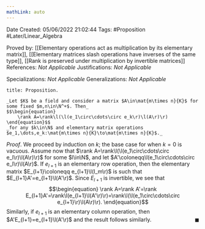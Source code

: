 ```yaml
---
mathLink: auto
---
```


<div class="topSpace"></div>

Date Created: 05/06/2022 21:02:44
Tags: #Proposition #Later/Linear_Algebra

Proved by: [[Elementary operations act as multiplication by its elementary matrix]], [[Elementary matrices slash operations have inverses of the same type]], [[Rank is preserved under multiplication by invertible matrices]]
References: _Not Applicable_
Justifications: _Not Applicable_

Specializations: _Not Applicable_
Generalizations: _Not Applicable_

``` ad-Proposition
title: Proposition.

_Let $K$ be a field and consider a matrix $A\in\mat{m\times n}{K}$ for some fixed $m,n\in\N^+$. Then_
$$\begin{equation}
    \rank A=\rank\l(\l(e_1\circ\cdots\circ e_k\r)\l(A\r)\r)
\end{equation}$$
_for any $k\in\N$ and elementary matrix operations $e_1,\dots,e_k:\mat{m\times n}{K}\to\mat{m\times n}{K}$._

```

_Proof_. We proceed by induction on $k$; the base case for when $k=0$ is vacuous. Assume now that $\rank A=\rank\l(\l(e_1\circ\cdots\circ e_l\r)\l(A\r)\r)$ for some $l\in\N$, and let $A'\coloneqq\l(e_1\circ\cdots\circ e_l\r)\l(A\r)$. If $e_{l+1}$ is an elementary row operation, then the elementary matrix $E_{l+1}\coloneqq e_{l+1}\l(I_m\r)$ is such that $E_{l+1}A'=e_{l+1}\l(A'\r)$. Since $E_{l+1}$ is invertible, we see that
$$\begin{equation}
    \rank A=\rank A'=\rank E_{l+1}A'=\rank\l(e_{l+1}\l(A'\r)\r)=\rank\l(\l(e_1\circ\cdots\circ e_{l+1}\r)\l(A\r)\r).
\end{equation}$$
Similarly, if $e_{l+1}$ is an elementary column operation, then $A'E_{l+1}=e_{l+1}\l(A'\r)$ and the result follows similarly.<span style="float:right;">$\blacksquare$</span>

